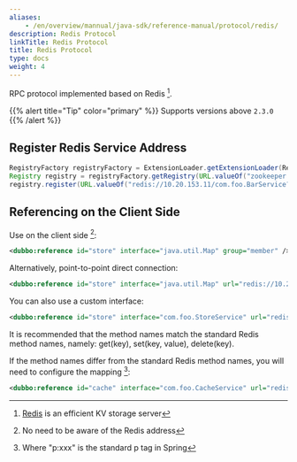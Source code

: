```yaml
---
aliases:
    - /en/overview/mannual/java-sdk/reference-manual/protocol/redis/
description: Redis Protocol
linkTitle: Redis Protocol
title: Redis Protocol
type: docs
weight: 4
---
```





RPC protocol implemented based on Redis [^1].

{{% alert title="Tip" color="primary" %}}
Supports versions above `2.3.0`
{{% /alert %}}

## Register Redis Service Address

```java
RegistryFactory registryFactory = ExtensionLoader.getExtensionLoader(RegistryFactory.class).getAdaptiveExtension();
Registry registry = registryFactory.getRegistry(URL.valueOf("zookeeper://10.20.153.10:2181"));
registry.register(URL.valueOf("redis://10.20.153.11/com.foo.BarService?category=providers&dynamic=false&application=foo&group=member&loadbalance=consistenthash"));
```

## Referencing on the Client Side

Use on the client side [^2]:

```xml
<dubbo:reference id="store" interface="java.util.Map" group="member" />
```

Alternatively, point-to-point direct connection:

```xml
<dubbo:reference id="store" interface="java.util.Map" url="redis://10.20.153.10:6379" />
```

You can also use a custom interface:

```xml
<dubbo:reference id="store" interface="com.foo.StoreService" url="redis://10.20.153.10:6379" />
```

It is recommended that the method names match the standard Redis method names, namely: get(key), set(key, value), delete(key).

If the method names differ from the standard Redis method names, you will need to configure the mapping [^3]:

```xml
<dubbo:reference id="cache" interface="com.foo.CacheService" url="redis://10.20.153.10:6379" p:set="putFoo" p:get="getFoo" p:delete="removeFoo" />
```

[^1]: [Redis](http://redis.io) is an efficient KV storage server
[^2]: No need to be aware of the Redis address
[^3]: Where "p:xxx" is the standard p tag in Spring

